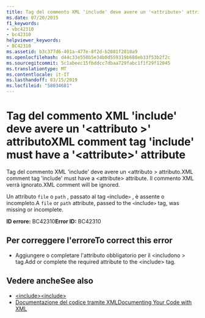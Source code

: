 ```yaml
---
title: Tag del commento XML 'include' deve avere un '<attribute>' attributo
ms.date: 07/20/2015
f1_keywords:
- vbc42310
- bc42310
helpviewer_keywords:
- BC42310
ms.assetid: b3c377d6-401a-477e-8f2d-b2881f2818a9
ms.openlocfilehash: d44c33e550b5e34b0d559319b688eb33f53b2f2c
ms.sourcegitcommit: 5c1abeec15fbddcc7dbaa729fabc1f1f29f12045
ms.translationtype: MT
ms.contentlocale: it-IT
ms.lasthandoff: 03/15/2019
ms.locfileid: "58034681"
---
```

# <a name="xml-comment-tag-include-must-have-a-attribute-attribute"></a><span data-ttu-id="36ae6-102">Tag del commento XML 'include' deve avere un '\<attributo >' attributo</span><span class="sxs-lookup"><span data-stu-id="36ae6-102">XML comment tag 'include' must have a '\<attribute>' attribute</span></span>
<span data-ttu-id="36ae6-103">Tag del commento XML 'include' deve avere un \<attributo > attributo.</span><span class="sxs-lookup"><span data-stu-id="36ae6-103">XML comment tag 'include' must have a \<attribute> attribute.</span></span> <span data-ttu-id="36ae6-104">Il commento XML verrà ignorato.</span><span class="sxs-lookup"><span data-stu-id="36ae6-104">XML comment will be ignored.</span></span>  
  
 <span data-ttu-id="36ae6-105">Un attributo `file` o `path` , passato al tag `<`include`>` , è assente o incompleto.</span><span class="sxs-lookup"><span data-stu-id="36ae6-105">A `file` or `path` attribute, passed to the `<`include`>` tag, was missing or incomplete.</span></span>  
  
 <span data-ttu-id="36ae6-106">**ID errore:** BC42310</span><span class="sxs-lookup"><span data-stu-id="36ae6-106">**Error ID:** BC42310</span></span>  
  
## <a name="to-correct-this-error"></a><span data-ttu-id="36ae6-107">Per correggere l'errore</span><span class="sxs-lookup"><span data-stu-id="36ae6-107">To correct this error</span></span>  
  
-   <span data-ttu-id="36ae6-108">Aggiungere o completare l'attributo obbligatorio per il \<includono > tag.</span><span class="sxs-lookup"><span data-stu-id="36ae6-108">Add or complete the required attribute to the \<include> tag.</span></span>  
  
## <a name="see-also"></a><span data-ttu-id="36ae6-109">Vedere anche</span><span class="sxs-lookup"><span data-stu-id="36ae6-109">See also</span></span>

- [<span data-ttu-id="36ae6-110">\<include></span><span class="sxs-lookup"><span data-stu-id="36ae6-110">\<include></span></span>](../../visual-basic/language-reference/xmldoc/include.md)
- [<span data-ttu-id="36ae6-111">Documentazione del codice tramite XML</span><span class="sxs-lookup"><span data-stu-id="36ae6-111">Documenting Your Code with XML</span></span>](../../visual-basic/programming-guide/program-structure/documenting-your-code-with-xml.md)
